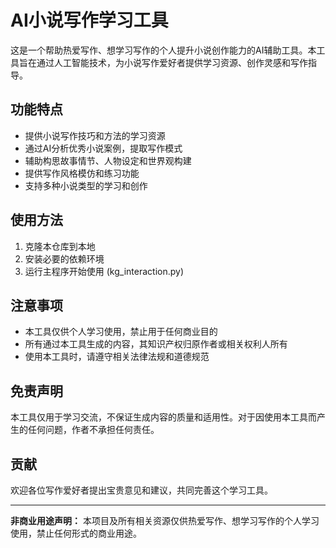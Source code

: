 # AI小说写作学习工具

这是一个帮助热爱写作、想学习写作的个人提升小说创作能力的AI辅助工具。本工具旨在通过人工智能技术，为小说写作爱好者提供学习资源、创作灵感和写作指导。

## 功能特点
- 提供小说写作技巧和方法的学习资源
- 通过AI分析优秀小说案例，提取写作模式
- 辅助构思故事情节、人物设定和世界观构建
- 提供写作风格模仿和练习功能
- 支持多种小说类型的学习和创作

## 使用方法
1. 克隆本仓库到本地
2. 安装必要的依赖环境
3. 运行主程序开始使用 (kg_interaction.py)

## 注意事项
- 本工具仅供个人学习使用，禁止用于任何商业目的
- 所有通过本工具生成的内容，其知识产权归原作者或相关权利人所有
- 使用本工具时，请遵守相关法律法规和道德规范

## 免责声明
本工具仅用于学习交流，不保证生成内容的质量和适用性。对于因使用本工具而产生的任何问题，作者不承担任何责任。

## 贡献
欢迎各位写作爱好者提出宝贵意见和建议，共同完善这个学习工具。


---
**非商业用途声明：** 本项目及所有相关资源仅供热爱写作、想学习写作的个人学习使用，禁止任何形式的商业用途。
